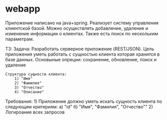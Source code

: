 # webapp
Приложение написано на java+spring. Реализует систему управления клиентской базой. Можно осуществлять добавление, удаление и изменение информации о клиентах. 
Также есть поиск по нескольким параметрам.

ТЗ:
Задача:
	Разработать серверное приложение (REST/JSON). 
	Цель приложения уметь работать с сущностью клиента которая хранится в базе данных.
	Основыные опреции: сохранение, обновление, поиск и удаление

	Структура сущности клиента:
		1) "Имя"
		2) "Фамилия"
		3) "Отчество"
		4) "Описание"

Требования:
	1) Приложение должно уметь искать сущность клиента по следующим критериям:
		а) "id"
		б) "Имя", "Фамилия", "Отчество""
	2) Логироание всех запросов	
